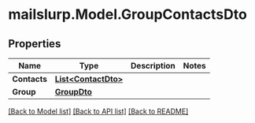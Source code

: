 # mailslurp.Model.GroupContactsDto
## Properties

Name | Type | Description | Notes
------------ | ------------- | ------------- | -------------
**Contacts** | [**List&lt;ContactDto&gt;**](ContactDto) |  | 
**Group** | [**GroupDto**](GroupDto) |  | 

[[Back to Model list]](../README#documentation-for-models) [[Back to API list]](../README#documentation-for-api-endpoints) [[Back to README]](../README)

